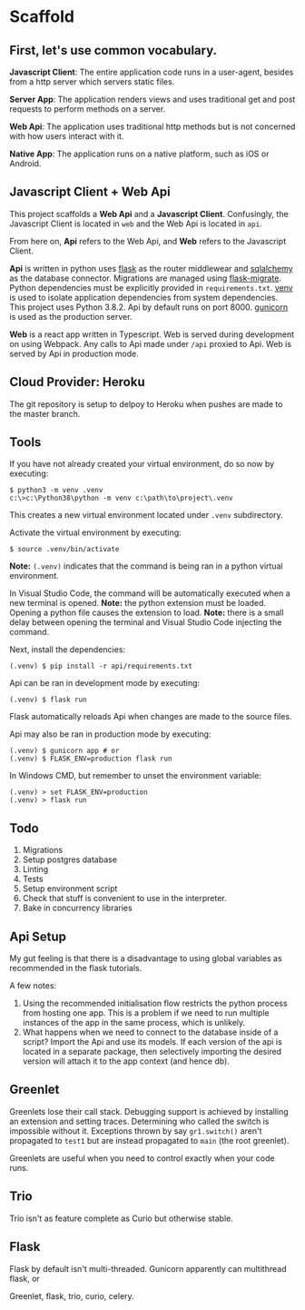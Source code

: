 # Scaffold

## First, let's use common vocabulary.

**Javascript Client**: The entire application code runs in a user-agent, besides from a http server 
which servers static files.

**Server App**: The application renders views and uses traditional get and post requests to perform 
methods on a server.

**Web Api**: The application uses traditional http methods but is not concerned with how users 
interact with it.

**Native App**: The application runs on a native platform, such as iOS or Android.

## Javascript Client + Web Api

This project scaffolds a **Web Api** and a **Javascript Client**. Confusingly, the Javascript 
Client is located in `web` and the Web Api is located in `api`.

From here on, **Api** refers to the Web Api, and **Web** refers to the Javascript Client.

**Api** is written in python uses [flask] as the router middlewear and [sqlalchemy] as the database 
connector. Migrations are managed using [flask-migrate]. Python dependencies must be explicitly 
provided in `requirements.txt`. [venv] is used to isolate application dependencies from system
dependencies. This project uses Python 3.8.2. Api by default runs on port 8000. [gunicorn] is used
as the production server.

[flask-migrate]: https://flask-migrate.readthedocs.io/en/latest/
[flask]: https://flask.palletsprojects.com/en/1.1.x/
[sqlalchemy]: https://docs.sqlalchemy.org/en/13/
[venv]: https://docs.python.org/3/library/venv.html
[gunicorn]: https://gunicorn.org

**Web** is a react app written in Typescript. Web is served during development on using Webpack. Any
calls to Api made under `/api` proxied to Api. Web is served by Api in production mode.

## Cloud Provider: Heroku

The git repository is setup to delpoy to Heroku when pushes are made to the master branch. 

## Tools

If you have not already created your virtual environment, do so now by executing:

    $ python3 -m venv .venv
    c:\>c:\Python38\python -m venv c:\path\to\project\.venv

This creates a new virtual environment located under `.venv` subdirectory.

Activate the virtual environment by executing:

    $ source .venv/bin/activate

**Note:** `(.venv)` indicates that the command is being ran in a python virtual environment.

In Visual Studio Code, the command will be automatically executed when a new terminal is opened.
**Note:** the python extension must be loaded. Opening a python file causes the extension to load.
**Note:** there is a small delay between opening the terminal and Visual Studio Code injecting the
command.

Next, install the dependencies:

    (.venv) $ pip install -r api/requirements.txt

Api can be ran in development mode by executing:

    (.venv) $ flask run

Flask automatically reloads Api when changes are made to the source files.

Api may also be ran in production mode by executing:

    (.venv) $ gunicorn app # or
    (.venv) $ FLASK_ENV=production flask run

In Windows CMD, but remember to unset the environment variable:

    (.venv) > set FLASK_ENV=production
    (.venv) > flask run

## Todo

1. Migrations
2. Setup postgres database
3. Linting
4. Tests
5. Setup environment script
6. Check that stuff is convenient to use in the interpreter.
7. Bake in concurrency libraries

## Api Setup

My gut feeling is that there is a disadvantage to using global variables as recommended in the flask tutorials.

A few notes:
1.  Using the recommended initialisation flow restricts the python process from hosting one app. This is a problem if
    we need to run multiple instances of the app in the same process, which is unlikely.
2.  What happens when we need to connect to the database inside of a script? Import the Api and use its models. If
    each version of the api is located in a separate package, then selectively importing the desired version will
    attach it to the app context (and hence db).


## Greenlet

Greenlets lose their call stack. Debugging support is achieved by installing an extension and setting traces. Determining who called the switch is impossible without it. Exceptions thrown by say `gr1.switch()` aren't propagated to `test1` but are instead propagated to `main` (the root greenlet).

Greenlets are useful when you need to control exactly when your code runs.

## Trio

Trio isn't as feature complete as Curio but otherwise stable.

## Flask

Flask by default isn't multi-threaded. Gunicorn apparently can multithread flask, or 

Greenlet, flask, trio, curio, celery.
